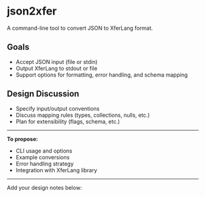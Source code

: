 # json2xfer

A command-line tool to convert JSON to XferLang format.

## Goals
- Accept JSON input (file or stdin)
- Output XferLang to stdout or file
- Support options for formatting, error handling, and schema mapping

## Design Discussion
- Specify input/output conventions
- Discuss mapping rules (types, collections, nulls, etc.)
- Plan for extensibility (flags, schema, etc.)

---

**To propose:**
- CLI usage and options
- Example conversions
- Error handling strategy
- Integration with XferLang library

---

Add your design notes below:
